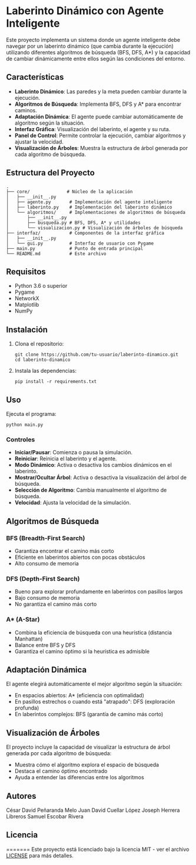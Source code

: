 # Laberinto Dinámico con Agente Inteligente

Este proyecto implementa un sistema donde un agente inteligente debe navegar por un laberinto dinámico (que cambia durante la ejecución) utilizando diferentes algoritmos de búsqueda (BFS, DFS, A*) y la capacidad de cambiar dinámicamente entre ellos según las condiciones del entorno.

## Características

- **Laberinto Dinámico**: Las paredes y la meta pueden cambiar durante la ejecución.
- **Algoritmos de Búsqueda**: Implementa BFS, DFS y A* para encontrar caminos.
- **Adaptación Dinámica**: El agente puede cambiar automáticamente de algoritmo según la situación.
- **Interfaz Gráfica**: Visualización del laberinto, el agente y su ruta.
- **Panel de Control**: Permite controlar la ejecución, cambiar algoritmos y ajustar la velocidad.
- **Visualización de Árboles**: Muestra la estructura de árbol generada por cada algoritmo de búsqueda.

## Estructura del Proyecto

```
.
├── core/              # Núcleo de la aplicación
│   ├── __init__.py
│   ├── agente.py       # Implementación del agente inteligente
│   ├── laberinto.py    # Implementación del laberinto dinámico
│   └── algoritmos/     # Implementaciones de algoritmos de búsqueda
│       ├── __init__.py
│       ├── busqueda.py # BFS, DFS, A* y utilidades
│       └── visualizacion.py # Visualización de árboles de búsqueda
├── interfaz/           # Componentes de la interfaz gráfica
│   ├── __init__.py
│   └── gui.py          # Interfaz de usuario con Pygame
├── main.py             # Punto de entrada principal
└── README.md           # Este archivo
```

## Requisitos

- Python 3.6 o superior
- Pygame
- NetworkX
- Matplotlib
- NumPy

## Instalación

1. Clona el repositorio:
   ```
   git clone https://github.com/tu-usuario/laberinto-dinamico.git
   cd laberinto-dinamico
   ```

2. Instala las dependencias:
   ```
   pip install -r requirements.txt
   ```

## Uso

Ejecuta el programa:
```
python main.py
```

### Controles

- **Iniciar/Pausar**: Comienza o pausa la simulación.
- **Reiniciar**: Reinicia el laberinto y el agente.
- **Modo Dinámico**: Activa o desactiva los cambios dinámicos en el laberinto.
- **Mostrar/Ocultar Árbol**: Activa o desactiva la visualización del árbol de búsqueda.
- **Selección de Algoritmo**: Cambia manualmente el algoritmo de búsqueda.
- **Velocidad**: Ajusta la velocidad de la simulación.

## Algoritmos de Búsqueda

### BFS (Breadth-First Search)
- Garantiza encontrar el camino más corto
- Eficiente en laberintos abiertos con pocas obstáculos
- Alto consumo de memoria

### DFS (Depth-First Search)
- Bueno para explorar profundamente en laberintos con pasillos largos
- Bajo consumo de memoria
- No garantiza el camino más corto

### A* (A-Star)
- Combina la eficiencia de búsqueda con una heurística (distancia Manhattan)
- Balance entre BFS y DFS
- Garantiza el camino óptimo si la heurística es admisible

## Adaptación Dinámica

El agente elegirá automáticamente el mejor algoritmo según la situación:

- En espacios abiertos: A* (eficiencia con optimalidad)
- En pasillos estrechos o cuando está "atrapado": DFS (exploración profunda)
- En laberintos complejos: BFS (garantía de camino más corto)

## Visualización de Árboles

El proyecto incluye la capacidad de visualizar la estructura de árbol generada por cada algoritmo de búsqueda:

- Muestra cómo el algoritmo explora el espacio de búsqueda
- Destaca el camino óptimo encontrado
- Ayuda a entender las diferencias entre los algoritmos

## Autores

César David Peñaranda Melo
Juan David Cuellar López
Joseph Herrera Libreros
Samuel Escobar Rivera 

## Licencia

=======
Este proyecto está licenciado bajo la licencia MIT - ver el archivo [LICENSE](LICENSE)  para más detalles.
